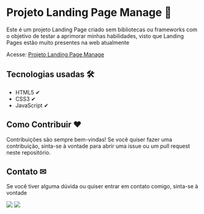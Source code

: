 <h1>Projeto Landing Page Manage 🔗</h1>
<p>Este é um projeto Landing Page criado sem bibliotecas ou frameworks com o objetivo de testar a aprimorar minhas habilidades, visto que Landing Pages estão muito presentes na web atualmente</p>
<p>Acesse: <a href="https://galdinogabriel.github.io/landing-page-manage/" target="_blank">Projeto Landing Page Manage</a></p>

<h2>Tecnologias usadas 🛠</h2>
<ul>
<li>HTML5 ✔</li>
<li>CSS3 ✔</li>
<li>JavaScript ✔</li>
</ul>

<h2>Como Contribuir ❤</h2>
Contribuições são sempre bem-vindas! Se você quiser fazer uma contribuição, sinta-se à vontade para abrir uma issue ou um pull request neste repositório.

<h2>Contato ✉</h2>
<p>Se você tiver alguma dúvida ou quiser entrar em contato comigo, sinta-se à vontade</p>
<div> 
     <a href="https://www.linkedin.com/in/gabriel-galdino1/" target="_blank"><img src="https://img.shields.io/badge/LinkedIn-0077B5?style=for-the-badge&logo=linkedin&logoColor=white" target="_blank"></a> 
  <a href = "mailto:matosgabriel017@gmail.com"><img src="https://img.shields.io/badge/Gmail-D14836?style=for-the-badge&logo=gmail&logoColor=white" target="_blank"></a>
</div>
